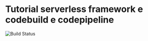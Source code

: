 # Tutorial serverless framework e codebuild e codepipeline

![Build Status](https://codebuild.us-east-1.amazonaws.com/badges?uuid=eyJlbmNyeXB0ZWREYXRhIjoiMEViaXI1U3BjOUtzS0xDR0hnbERxanQ4d3lTNHc0ZzhTeGRCVDlvNU5Yb1ZicEFmZXIzMld6Vm52YkpzcG5odFNtdEEvQWxoRmtvMDdZSE0xL2FITDhJPSIsIml2UGFyYW1ldGVyU3BlYyI6IkJNYWxUVTlnT2dqWFp1a0giLCJtYXRlcmlhbFNldFNlcmlhbCI6MX0%3D&branch=master)